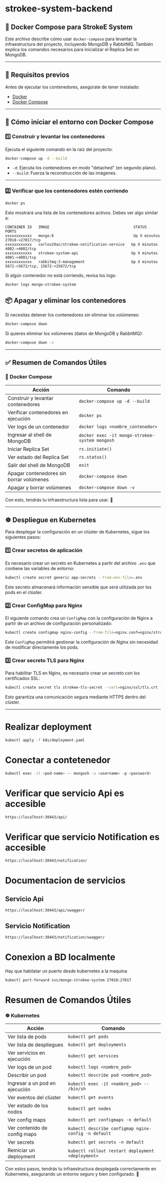 # strokee-system-backend

## 🐳 **Docker Compose para StrokeE System**

Este archivo describe cómo usar `docker-compose` para levantar la infraestructura del proyecto, incluyendo MongoDB y RabbitMQ. También explica los comandos necesarios para inicializar el Replica Set en MongoDB.

---

## 📌 **Requisitos previos**

Antes de ejecutar los contenedores, asegúrate de tener instalado:
- [Docker](https://www.docker.com/get-started)
- [Docker Compose](https://docs.docker.com/compose/install/)

---

## 🚀 **Cómo iniciar el entorno con Docker Compose**

### 1️⃣ **Construir y levantar los contenedores**
Ejecuta el siguiente comando en la raíz del proyecto:

```bash
docker-compose up -d --build
```

- `-d`: Ejecuta los contenedores en modo "detached" (en segundo plano).
- `--build`: Fuerza la reconstrucción de las imágenes.

---

### 2️⃣ **Verificar que los contenedores estén corriendo**

```bash
docker ps
```

Esto mostrará una lista de los contenedores activos. Debes ver algo similar a:

```plaintext
CONTAINER ID   IMAGE                                      STATUS           PORTS
xxxxxxxxxxxx   mongo:6                                    Up X minutos     27018->27017/tcp
xxxxxxxxxxxx   carlos29ac/strokee-notification-service   Up X minutos     4002->4002/tcp
xxxxxxxxxxxx   strokee-system-api                        Up X minutos     4001->4001/tcp
xxxxxxxxxxxx   rabbitmq:3-management                     Up X minutos     5672->5672/tcp, 15672->15672/tcp
```

Si algún contenedor no está corriendo, revisa los logs:
```bash
docker logs mongo-strokee-system
```

## 📦 **Apagar y eliminar los contenedores**

Si necesitas detener los contenedores sin eliminar los volúmenes:
```bash
docker-compose down
```

Si quieres eliminar los volúmenes (datos de MongoDB y RabbitMQ):
```bash
docker-compose down -v
```

---

## ✅ **Resumen de Comandos Útiles**

### 🐳 **Docker Compose**

| Acción | Comando |
|--------|---------|
| Construir y levantar contenedores | `docker-compose up -d --build` |
| Verificar contenedores en ejecución | `docker ps` |
| Ver logs de un contenedor | `docker logs <nombre_contenedor>` |
| Ingresar al shell de MongoDB | `docker exec -it mongo-strokee-system mongosh` |
| Iniciar Replica Set | `rs.initiate()` |
| Ver estado del Replica Set | `rs.status()` |
| Salir del shell de MongoDB | `exit` |
| Apagar contenedores sin borrar volúmenes | `docker-compose down` |
| Apagar y borrar volúmenes | `docker-compose down -v` |

Con esto, tendrás tu infraestructura lista para usar. 🚀

---

## ☸️ **Despliegue en Kubernetes**

Para desplegar la configuración en un clúster de Kubernetes, sigue los siguientes pasos:

### 1️⃣ **Crear secretos de aplicación**
Es necesario crear un secreto en Kubernetes a partir del archivo `.env` que contiene las variables de entorno:

```bash
kubectl create secret generic app-secrets --from-env-file=.env
```

Este secreto almacenará información sensible que será utilizada por los pods en el clúster.

### 2️⃣ **Crear ConfigMap para Nginx**
El siguiente comando crea un `ConfigMap` con la configuración de Nginx a partir de un archivo de configuración personalizado:

```bash
kubectl create configmap nginx-config --from-file=nginx.conf=nginx/strokee.conf
```

Este `ConfigMap` permitirá gestionar la configuración de Nginx sin necesidad de modificar directamente los pods.

### 3️⃣ **Crear secreto TLS para Nginx**
Para habilitar TLS en Nginx, es necesario crear un secreto con los certificados SSL:

```bash
kubectl create secret tls strokee-tls-secret --cert=nginx/ssl/tls.crt --key=nginx/ssl/tls.key
```

Esto garantiza una comunicación segura mediante HTTPS dentro del clúster.

---

# Realizar deployment
```bash
kubectl apply -f k8s/deployment.yaml
```
# Conectar a contetenedor
```bash
kubectl exec -it <pod-name> -- mongosh -u <username> -p <password>
```
# Verificar que servicio Api es accesible
```bash
https://localhost:30443/api/
```

# Verificar que servicio Notification es accesible
```bash
https://localhost:30443/notification/
```

# Documentacion de servicios
## Servicio Api
```bash
https://localhost:30443/api/swagger/
```
## Servicio Notification
```bash
https://localhost:30443/notification/swagger/
```

# Conexion a BD localmente
Hay que habilatar un puerto desde kubernetes a la maquina 
```bash
kubectl port-forward svc/mongo-strokee-system 27018:27017
```

# Resumen de Comandos Útiles 
### ☸️ **Kubernetes**

| Acción | Comando |
|--------|---------|
| Ver lista de pods | `kubectl get pods` |
| Ver lista de despliegues | `kubectl get deployments` |
| Ver servicios en ejecución | `kubectl get services` |
| Ver logs de un pod | `kubectl logs <nombre_pod>` |
| Describir un pod | `kubectl describe pod <nombre_pod>` |
| Ingresar a un pod en ejecución | `kubectl exec -it <nombre_pod> -- /bin/sh` |
| Ver eventos del clúster | `kubectl get events` |
| Ver estado de los nodos | `kubectl get nodes` |
| Ver config maps | `kubectl get configmaps -n default` |
| Ver contenido de config maps | `kubectl describe configmap nginx-config -n default` |
| Ver secrets | `kubectl get secrets -n default` |
| Reiniciar un deployment | `kubectl rollout restart deployment <deployment>` |

Con estos pasos, tendrás tu infraestructura desplegada correctamente en Kubernetes, asegurando un entorno seguro y bien configurado. 🚀

